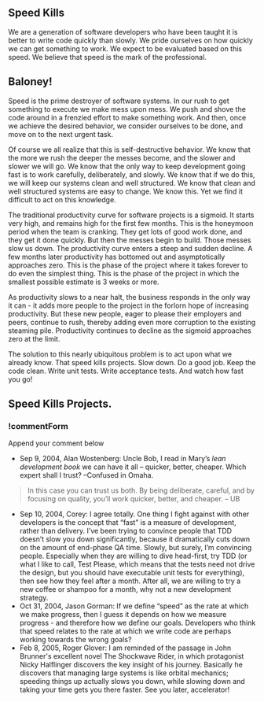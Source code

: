 ## Speed Kills

We are a generation of software developers who have been taught it is better to write code quickly than slowly. We pride ourselves on how quickly we can get something to work. We expect to be evaluated based on this speed. We believe that speed is the mark of the professional.

## Baloney!

Speed is the prime destroyer of software systems. In our rush to get something to execute we make mess upon mess. We push and shove the code around in a frenzied effort to make something work. And then, once we achieve the desired behavior, we consider ourselves to be done, and move on to the next urgent task.

Of course we all realize that this is self-destructive behavior. We know that the more we rush the deeper the messes become, and the slower and slower we will go. We know that the only way to keep development going fast is to work carefully, deliberately, and slowly. We know that if we do this, we will keep our systems clean and well structured. We know that clean and well structured systems are easy to change. We know this. Yet we find it difficult to act on this knowledge.

The traditional productivity curve for software projects is a sigmoid. It starts very high, and remains high for the first few months. This is the honeymoon period when the team is cranking. They get lots of good work done, and they get it done quickly. But then the messes begin to build. Those messes slow us down. The productivity curve enters a steep and sudden decline. A few months later productivity has bottomed out and asymptotically approaches zero. This is the phase of the project where it takes forever to do even the simplest thing. This is the phase of the project in which the smallest possible estimate is 3 weeks or more.

As productivity slows to a near halt, the business responds in the only way it can - it adds more people to the project in the forlorn hope of increasing productivity. But these new people, eager to please their employers and peers, continue to rush, thereby adding even more corruption to the existing steaming pile. Productivity continues to decline as the sigmoid approaches zero at the limit.

The solution to this nearly ubiquitous problem is to act upon what we already know. That speed kills projects. Slow down. Do a good job. Keep the code clean. Write unit tests. Write acceptance tests. And watch how fast you go!

## Speed Kills Projects.

### !commentForm

Append your comment below

* Sep 9, 2004, Alan Wostenberg: Uncle Bob, I read in Mary’s _lean development book_ we can have it all – quicker, better, cheaper. Which expert shall I trust? –Confused in Omaha.
> In this case you can trust us both. By being deliberate, careful, and by focusing on quality, you’ll work quicker, better, and cheaper. – UB
* Sep 10, 2004, Corey: I agree totally. One thing I fight against with other developers is the concept that “fast” is a measure of development, rather than delivery. I’ve been trying to convince people that TDD doesn’t slow you down significantly, because it dramatically cuts down on the amount of end-phase QA time. Slowly, but surely, I’m convincing people. Especially when they are willing to dive head-first, try TDD (or what I like to call, Test Please, which means that the tests need not drive the design, but you should have executable unit tests for everything), then see how they feel after a month. After all, we are willing to try a new coffee or shampoo for a month, why not a new development strategy.
* Oct 31, 2004, Jason Gorman: If we define “speed” as the rate at which we make progress, then I guess it depends on how we measure progress - and therefore how we define our goals. Developers who think that speed relates to the rate at which we write code are perhaps working towards the wrong goals?
* Feb 8, 2005, Roger Glover: I am reminded of the passage in John Brunner's excellent novel The Shockwave Rider, in which protagonist Nicky Halflinger discovers the key insight of his journey. Basically he discovers that managing large systems is like orbital mechanics; speeding things up actually slows you down, while slowing down and taking your time gets you there faster. See you later, accelerator!
